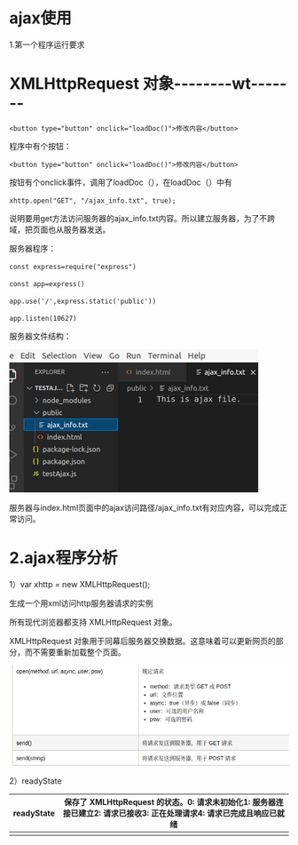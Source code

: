 # ajax使用

1.第一个程序运行要求

<!DOCTYPE html>

<html>

<body>

<div id="demo">

<h1>XMLHttpRequest 对象--------wt-------</h1>

`<button type="button" onclick="loadDoc()">修改内容</button>`

</div>

<script>

function loadDoc() {

  var xhttp = new XMLHttpRequest();

  xhttp.onreadystatechange = function() {

​    if (this.readyState == 4 && this.status == 200) {

​      document.getElementById("demo").innerHTML =

​      this.responseText;

​    }

  };

  xhttp.open("GET", "/ajax_info.txt", true);

  xhttp.send();

}

</script>

</body>

</html>

程序中有个按钮：

`<button type="button" onclick="loadDoc()">修改内容</button>`

按钮有个onclick事件，调用了loadDoc（），在loadDoc（）中有

`xhttp.open("GET", "/ajax_info.txt", true);`

说明要用get方法访问服务器的ajax_info.txt内容。所以建立服务器，为了不跨域，把页面也从服务器发送。



服务器程序：

`const express=require("express")`

`const app=express()`

`app.use('/',express.static('public'))`

`app.listen(10627)`

服务器文件结构：

![image-20211215164526624](image-20211215164526624.png)

服务器与index.html页面中的ajax访问路径/ajax_info.txt有对应内容，可以完成正常访问。



# 2.ajax程序分析

1）var xhttp = new XMLHttpRequest();

生成一个用xml访问http服务器请求的实例

所有现代浏览器都支持 XMLHttpRequest 对象。

XMLHttpRequest 对象用于同幕后服务器交换数据。这意味着可以更新网页的部分，而不需要重新加载整个页面。

![image-20211215170230703](image-20211215170230703.png)

2）readyState 

| readyState | 保存了 XMLHttpRequest 的状态。0: 请求未初始化1: 服务器连接已建立2: 请求已接收3: 正在处理请求4: 请求已完成且响应已就绪 |
| ---------- | ------------------------------------------------------------ |
|            |                                                              |

